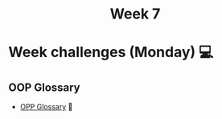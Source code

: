 <h1 align="center">Week 7</h1>

# Week challenges (Monday) 💻

## OOP Glossary

- [OPP Glossary](./Glossary) 🤯


